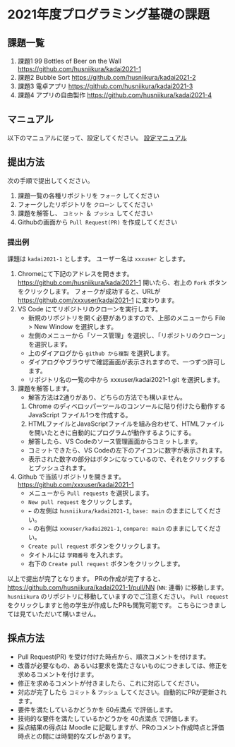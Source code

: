 # 2021年度プログラミング基礎の課題

## 課題一覧

1. 課題1  99 Bottles of Beer on the Wall
    https://github.com/husniikura/kadai2021-1
2. 課題2  Bubble Sort
    https://github.com/husniikura/kadai2021-2
3. 課題3  電卓アプリ
    https://github.com/husniikura/kadai2021-3
4. 課題4  アプリの自由製作
    https://github.com/husniikura/kadai2021-4

## マニュアル

以下のマニュアルに従って、設定してください。
[設定マニュアル](manual.md)

## 提出方法
次の手順で提出してください。
1. 課題一覧の各種リポジトリを `フォーク` してください
2. フォークしたリポジトリを `クローン` してください
3. 課題を解答し、 `コミット` ＆ `プッシュ` してください
4. Githubの画面から `Pull Request(PR)` を作成してください

### 提出例
課題は `kadai2021-1` とします。
ユーザー名は `xxxuser` とします。

1. Chromeにて下記のアドレスを開きます。
    https://github.com/husniikura/kadai2021-1
    開いたら、右上の `Fork` ボタンをクリックします。
    フォークが成功すると、URLが
    https://github.com/xxxuser/kadai2021-1
    に変わります。
2. VS Code にてリポジトリのクローンを実行します。
    - 新規のリポジトリを開く必要がありますので、上部のメニューから
        File > New Window
        を選択します。
    - 左側のメニューから「ソース管理」を選択し、「リポジトリのクローン」を選択します。
    - 上のダイアログから `github から複製` を選択します。
    - ダイアログやブラウザで確認画面が表示されますので、一つずつ許可します。
    - リポジトリ名の一覧の中から xxxuser/kadai2021-1.git を選択します。
3. 課題を解答します。
    - 解答方法は2通りがあり、どちらの方法でも構いません。
    1. Chrome のディベロッパーツールのコンソールに貼り付けたら動作する JavaScript ファイル1つを作成する。
    2. HTMLファイルとJavaScriptファイルを組み合わせて、HTMLファイルを開いたときに自動的にプログラムが動作するようにする。
    - 解答したら、VS Codeのソース管理画面からコミットします。
    - コミットできたら、VS Codeの左下のアイコンに数字が表示されます。
    - 表示された数字の部分はボタンになっているので、それをクリックするとプッシュされます。
4. Github で当該リポジトリを開きます。
    https://github.com/xxxuser/kadai2021-1
    - メニューから `Pull requests` を選択します。
    - `New pull request` をクリックします。
    - `←` の左側は `husniikura/kadai2021-1`, `base: main` のままにしてください。
    - `←` の右側は `xxxuser/kadai2021-1`, `compare: main` のままにしてください。
    - `Create pull request` ボタンをクリックします。
    - タイトルには `学籍番号` を入れます。
    - 右下の `Create pull request` ボタンをクリックします。

以上で提出が完了となります。
PRの作成が完了すると、
https://github.com/husniikura/kadai2021-1/pull/NN (`NN`: 連番)
に移動します。 `husniikura` のリポジトリに移動していますのでご注意ください。
`Pull request` をクリックしますと他の学生が作成したPRも閲覧可能です。
こちらにつきましては見ていただいて構いません。

## 採点方法
- Pull Request(PR) を受け付けた時点から、順次コメントを付けます。
- 改善が必要なもの、あるいは要求を満たさないものにつきましては、修正を求めるコメントを付けます。
- 修正を求めるコメントが付きましたら、これに対応してください。
- 対応が完了したら `コミット` & `プッシュ` してください。自動的にPRが更新されます。
- 要件を満たしているかどうかを 60点満点 で評価します。
- 技術的な要件を満たしているかどうかを 40点満点 で評価します。
- 採点結果の得点は Moodle に記載しますが、PRのコメント作成時点と評価時点との間には時間的なズレがあります。
